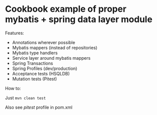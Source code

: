 # Cookbook example of proper mybatis + spring data layer module

Features:

 * Annotations wherever possible
 * Mybatis mappers (instead of repositories)
 * Mybatis type handlers
 * Service layer around mybatis mappers
 * Spring Transactions
 * Spring Profiles (dev/production)
 * Acceptance tests (HSQLDB)
 * Mutation tests (Pitest)

How to:

Just ```mvn clean test```

Also see *pitest* profile in pom.xml
